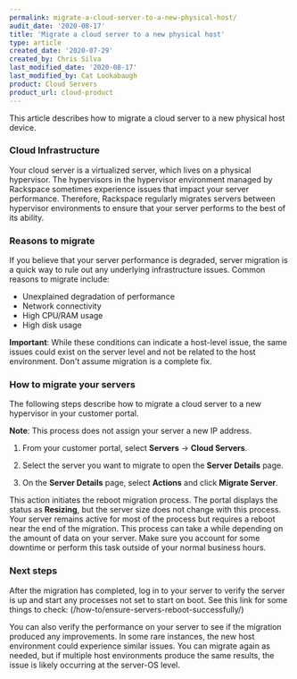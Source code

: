 ```yaml
---
permalink: migrate-a-cloud-server-to-a-new-physical-host/
audit_date: '2020-08-17'
title: 'Migrate a cloud server to a new physical host'
type: article
created_date: '2020-07-29'
created_by: Chris Silva
last_modified_date: '2020-08-17'
last_modified_by: Cat Lookabaugh
product: Cloud Servers
product_url: cloud-product
---
```


This article describes how to migrate a cloud server to a new physical host device. 


### Cloud Infrastructure

Your cloud server is a virtualized server, which lives on a physical hypervisor. The hypervisors in the hypervisor
environment managed by Rackspace sometimes experience issues that impact your server performance. Therefore,
Rackspace regularly migrates servers between hypervisor environments to ensure that your server performs to the best
of its ability. 

### Reasons to migrate

If you believe that your server performance is degraded, server migration is a quick way to rule out any underlying
infrastructure issues. Common reasons to migrate include:

- Unexplained degradation of performance
- Network connectivity
- High CPU/RAM usage
- High disk usage 

**Important**: While these conditions can indicate a host-level issue, the same issues could exist on the server level and
not be related to the host environment. Don't assume migration is a complete fix. 

### How to migrate your servers

The following steps describe how to migrate a cloud server to a new hypervisor in your customer portal.

**Note**: This process does not assign your server a new IP address. 

1. From your customer portal, select **Servers** -> **Cloud Servers**. 

2. Select the server you want to migrate to open the **Server Details** page. 

3. On the **Server Details** page, select **Actions** and click **Migrate Server**. 

This action initiates the reboot migration process. The portal displays the status as **Resizing**, but the server size
does not change with this process. Your server remains active for most of the process but requires a reboot near
the end of the migration. This process can take a while depending on the amount of data on your server. Make sure you
account for some downtime or perform this task outside of your normal business hours. 

### Next steps

After the migration has completed, log in to your server to verify the server is up and start any processes not set
to start on boot. See this link for some things to check:
<Ensure servers reboot successfully>(/how-to/ensure-servers-reboot-successfully/)

You can also verify the performance on your server to see if the migration produced any improvements. In some rare instances,
the new host environment could experience similar issues. You can migrate again as needed, but if multiple host environments
produce the same results, the issue is likely occurring at the server-OS level. 
